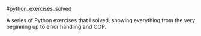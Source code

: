 #python_exercises_solved

A series of Python exercises that I solved, showing everything from the very beginning up to error handling and OOP.
